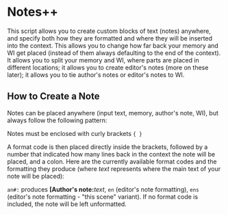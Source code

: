 # Notes++
This script allows you to create custom blocks of text (notes) anywhere, and specify both how they are formatted and where they will be inserted into the context. This allows you to change how far back your memory and WI get placed (instead of them always defaulting to the end of the context). It allows you to split your memory and WI, where parts are placed in different locations; it allows you to create editor's notes (more on these later); it allows you to tie author's notes or editor's notes to WI.

## How to Create a Note
Notes can be placed anywhere (input text, memory, author's note, WI), but always follow the following pattern:

Notes must be enclosed with curly brackets `{ }`

A format code is then placed directly inside the brackets, followed by a number that indicated how many lines back in the context the note will be placed, and a colon. Here are the currently available format codes and the formatting they produce (where *text* represents where the main text of your note will be placed):

`an#:` produces __[Author's note:__*text*, `en` (editor's note formatting), `ens` (editor's note formatting - "this scene" variant). If no format code is included, the note will be left unformatted.


